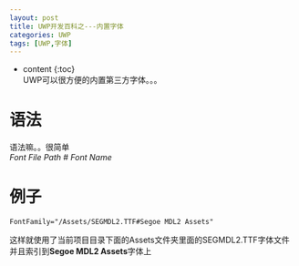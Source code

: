 ```yaml
---
layout: post
title: UWP开发百科之---内置字体
categories: UWP
tags: [UWP,字体]
---
```

   
* content
{:toc}    
UWP可以很方便的内置第三方字体。。。    
     
语法
============================================
语法嘛。。很简单   
*Font File Path* # *Font Name*    
    
例子    
============================================
```
FontFamily="/Assets/SEGMDL2.TTF#Segoe MDL2 Assets"
```
这样就使用了当前项目目录下面的Assets文件夹里面的SEGMDL2.TTF字体文件并且索引到**Segoe MDL2 Assets**字体上
